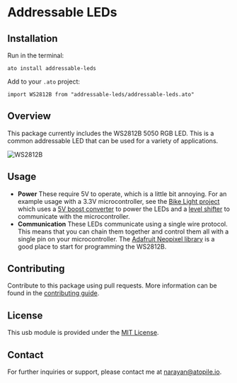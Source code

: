 # Addressable LEDs

## Installation
Run in the terminal:

```ato install addressable-leds```

Add to your `.ato` project:

```import WS2812B from "addressable-leds/addressable-leds.ato"```

## Overview

This package currently includes the WS2812B 5050 RGB LED. This is a common addressable LED that can be used for a variety of applications.

![WS2812B](https://assets.lcsc.com/images/lcsc/900x900/20230111_XINGLIGHT-XL-5050RGBC-WS2812B_C2843785_front.jpg)

## Usage

- **Power** These require 5V to operate, which is a little bit annoying. For an example usage with a 3.3V microcontroller, see the [Bike Light project](https://gitlab.atopile.io/atopile/skate-board-brake-light) which uses a [5V boost converter](http://docs.atopile.io/readme_regulators/) to power the LEDs and a [level shifter](http://docs.atopile.io/readme_level-shifter/) to communicate with the microcontroller.
- **Communication** These LEDs communicate using a single wire protocol. This means that you can chain them together and control them all with a single pin on your microcontroller. The [Adafruit Neopixel library](https://github.com/adafruit/Adafruit_NeoPixel) is a good place to start for programming the WS2812B.

## Contributing

Contribute to this package using pull requests. More information can be found in the [contributing guide](https://docs.atopile.io/).

## License

This usb module is provided under the [MIT License](https://opensource.org/license/mit/).

## Contact

For further inquiries or support, please contact me at [narayan@atopile.io](mailto:email@example.com).
